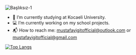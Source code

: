 ![Başlıksız-1](https://user-images.githubusercontent.com/65903573/117504776-a8aa9a80-af8b-11eb-952a-76c1f7ac8e2e.png) 
<br>
- :book: I’m currently studying at Kocaeli University.
- :computer: I’m currently working on my school projects.
- :mailbox_with_mail: How to reach me: mustafayigitofficial@outlook.com or  mustafayigitofficial@gmail.com

[![Top Langs](https://github-readme-stats.vercel.app/api/top-langs/?username=mustafayigit34&layout=compact)](https://github.com/mustafayigit34)


